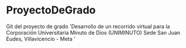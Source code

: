 # ProyectoDeGrado
Git del proyecto de grado 'Desarrollo de un recorrido virtual para la Corporación Universitaria Minuto de Dios (UNIMINUTO) Sede San Juan Eudes, Villavicencio - Meta '
